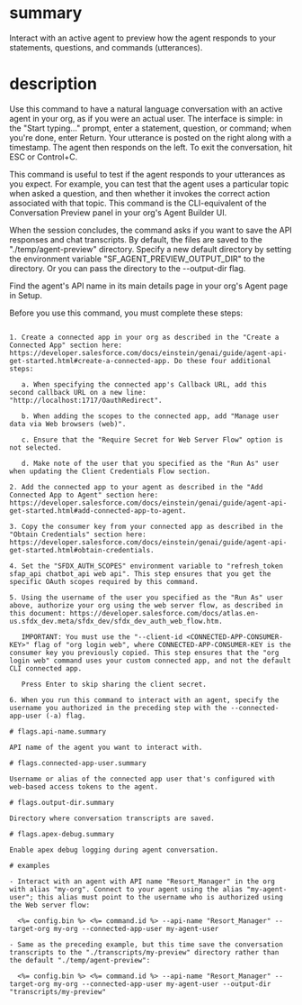 # summary

Interact with an active agent to preview how the agent responds to your statements, questions, and commands (utterances).

# description

Use this command to have a natural language conversation with an active agent in your org, as if you were an actual user. The interface is simple: in the "Start typing..." prompt, enter a statement, question, or command; when you're done, enter Return. Your utterance is posted on the right along with a timestamp. The agent then responds on the left. To exit the conversation, hit ESC or Control+C.

This command is useful to test if the agent responds to your utterances as you expect. For example, you can test that the agent uses a particular topic when asked a question, and then whether it invokes the correct action associated with that topic. This command is the CLI-equivalent of the Conversation Preview panel in your org's Agent Builder UI.

When the session concludes, the command asks if you want to save the API responses and chat transcripts. By default, the files are saved to the "./temp/agent-preview" directory. Specify a new default directory by setting the environment variable "SF_AGENT_PREVIEW_OUTPUT_DIR" to the directory. Or you can pass the directory to the --output-dir flag.

Find the agent's API name in its main details page in your org's Agent page in Setup.

Before you use this command, you must complete these steps:

```

1. Create a connected app in your org as described in the "Create a Connected App" section here: https://developer.salesforce.com/docs/einstein/genai/guide/agent-api-get-started.html#create-a-connected-app. Do these four additional steps:

   a. When specifying the connected app's Callback URL, add this second callback URL on a new line: "http://localhost:1717/OauthRedirect".

   b. When adding the scopes to the connected app, add "Manage user data via Web browsers (web)".

   c. Ensure that the "Require Secret for Web Server Flow" option is not selected.

   d. Make note of the user that you specified as the "Run As" user when updating the Client Credentials Flow section.

2. Add the connected app to your agent as described in the "Add Connected App to Agent" section here: https://developer.salesforce.com/docs/einstein/genai/guide/agent-api-get-started.html#add-connected-app-to-agent.

3. Copy the consumer key from your connected app as described in the "Obtain Credentials" section here: https://developer.salesforce.com/docs/einstein/genai/guide/agent-api-get-started.html#obtain-credentials.

4. Set the "SFDX_AUTH_SCOPES" environment variable to "refresh_token sfap_api chatbot_api web api". This step ensures that you get the specific OAuth scopes required by this command.

5. Using the username of the user you specified as the "Run As" user above, authorize your org using the web server flow, as described in this document: https://developer.salesforce.com/docs/atlas.en-us.sfdx_dev.meta/sfdx_dev/sfdx_dev_auth_web_flow.htm.

   IMPORTANT: You must use the "--client-id <CONNECTED-APP-CONSUMER-KEY>" flag of "org login web", where CONNECTED-APP-CONSUMER-KEY is the consumer key you previously copied. This step ensures that the "org login web" command uses your custom connected app, and not the default CLI connected app.

   Press Enter to skip sharing the client secret.

6. When you run this command to interact with an agent, specify the username you authorized in the preceding step with the --connected-app-user (-a) flag.

# flags.api-name.summary

API name of the agent you want to interact with.

# flags.connected-app-user.summary

Username or alias of the connected app user that's configured with web-based access tokens to the agent.

# flags.output-dir.summary

Directory where conversation transcripts are saved.

# flags.apex-debug.summary

Enable apex debug logging during agent conversation.

# examples

- Interact with an agent with API name "Resort_Manager" in the org with alias "my-org". Connect to your agent using the alias "my-agent-user"; this alias must point to the username who is authorized using the Web server flow:

  <%= config.bin %> <%= command.id %> --api-name "Resort_Manager" --target-org my-org --connected-app-user my-agent-user

- Same as the preceding example, but this time save the conversation transcripts to the "./transcripts/my-preview" directory rather than the default "./temp/agent-preview":

  <%= config.bin %> <%= command.id %> --api-name "Resort_Manager" --target-org my-org --connected-app-user my-agent-user --output-dir "transcripts/my-preview"
```
